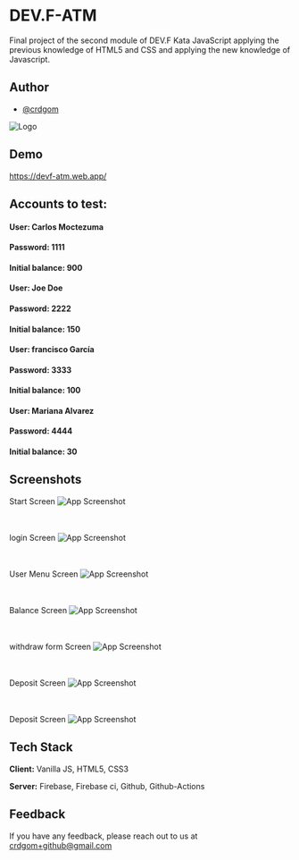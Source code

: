 # DEV.F-ATM
Final project of the second module of DEV.F Kata JavaScript applying the previous knowledge of HTML5 and CSS and applying the new knowledge of Javascript.

## Author

- [@crdgom](https://www.github.com/crdgom)


![Logo](https://devf-atm.web.app/1x/cb-logo.png)


## Demo

https://devf-atm.web.app/

## Accounts to test:

#### User: Carlos Moctezuma
#### Password: 1111
#### Initial balance: 900

#### User: Joe Doe
#### Password: 2222
#### Initial balance: 150

#### User: francisco García
#### Password: 3333
#### Initial balance: 100

#### User: Mariana Alvarez
#### Password: 4444
#### Initial balance: 30

## Screenshots

Start Screen
![App Screenshot](https://devf-atm.web.app/screencaptures/atm-start-screen.png)

\
\
login Screen
![App Screenshot](https://devf-atm.web.app/screencaptures/atm-login-screen.png)

\
\
User Menu Screen
![App Screenshot](https://devf-atm.web.app/screencaptures/atm-loged-user-menu.png)

\
\
Balance Screen
![App Screenshot](https://devf-atm.web.app/screencaptures/atm-balance-screen.png)

\
\
withdraw form Screen
![App Screenshot](https://devf-atm.web.app/screencaptures/atm-withdraw-form.png)

\
\
Deposit Screen
![App Screenshot](https://devf-atm.web.app/screencaptures/atm-deposit-form.png)

\
\
Deposit Screen
![App Screenshot](https://devf-atm.web.app/screencaptures/atm-movements-screen.png)


## Tech Stack

**Client:** Vanilla JS, HTML5, CSS3

**Server:** Firebase, Firebase ci, Github, Github-Actions




## Feedback

If you have any feedback, please reach out to us at crdgom+github@gmail.com
